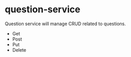 # question-service

Question service will manage CRUD related to questions.
- Get
- Post
- Put
- Delete
